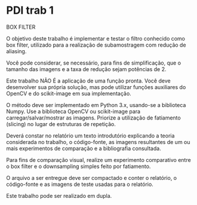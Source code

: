 # PDI trab 1


BOX FILTER

O objetivo deste trabalho é implementar e testar o filtro conhecido como box filter, utilizado para a realização de subamostragem com redução de aliasing.

Você pode considerar, se necessário, para fins de simplificação, que o tamanho das imagens e a taxa de redução sejam potências de 2. 

Este trabalho NÃO É a aplicação de uma função pronta. Você deve desenvolver sua própria solução, mas pode utilizar funções auxiliares do OpenCV e do scikit-image em sua implementação. 

O método deve ser implementado em Python 3.x, usando-se a biblioteca Numpy. Use a biblioteca OpenCV ou scikit-image para carregar/salvar/mostrar as imagens. Priorize a utilização de fatiamento (slicing) no lugar de estruturas de repetição.

Deverá constar no relatório um texto introdutório explicando a teoria considerada no trabalho, o código-fonte, as imagens resultantes de um ou mais experimentos de comparação e a bibliografia consultada.

Para fins de comparação visual, realize um experimento comparativo entre o box filter e o downsampling simples feito por fatiamento.

O arquivo a ser entregue deve ser compactado e conter o relatório, o código-fonte e as imagens de teste usadas para o relatório.

Este trabalho pode ser realizado em dupla.
